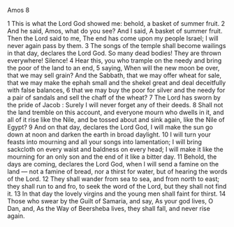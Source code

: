 Amos 8

1	This is what the Lord God showed me: behold, a basket of summer fruit.
2	And he said, Amos, what do you see? And I said, A basket of summer fruit. Then the Lord said to me, The end has come upon my people Israel; I will never again pass by them.
3	The songs of the temple shall become wailings in that day, declares the Lord God. So many dead bodies! They are thrown everywhere! Silence!
4	Hear this, you who trample on the needy and bring the poor of the land to an end,
5	saying, When will the new moon be over, that we may sell grain? And the Sabbath, that we may offer wheat for sale, that we may make the ephah small and the shekel great and deal deceitfully with false balances,
6	that we may buy the poor for silver and the needy for a pair of sandals and sell the chaff of the wheat?
7	The Lord has sworn by the pride of Jacob : Surely I will never forget any of their deeds.
8	Shall not the land tremble on this account, and everyone mourn who dwells in it, and all of it rise like the Nile, and be tossed about and sink again, like the Nile of Egypt?
9	And on that day, declares the Lord God, I will make the sun go down at noon and darken the earth in broad daylight.
10	I will turn your feasts into mourning and all your songs into lamentation; I will bring sackcloth on every waist and baldness on every head; I will make it like the mourning for an only son and the end of it like a bitter day.
11	Behold, the days are coming, declares the Lord God, when I will send a famine on the land — not a famine of bread, nor a thirst for water, but of hearing the words of the Lord.
12	They shall wander from sea to sea, and from north to east; they shall run to and fro, to seek the word of the Lord, but they shall not find it.
13	In that day the lovely virgins and the young men shall faint for thirst.
14	Those who swear by the Guilt of Samaria, and say, As your god lives, O Dan, and, As the Way of Beersheba lives, they shall fall, and never rise again.

